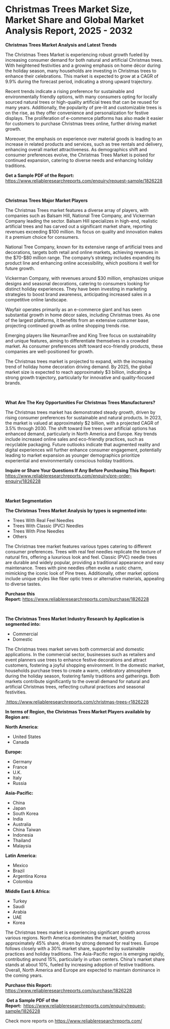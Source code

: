 <p><h1>Christmas Trees Market Size, Market Share and Global Market Analysis Report, 2025 - 2032</h1></p><p><strong>Christmas Trees Market Analysis and Latest Trends</strong></p>
<p><p>The Christmas Trees Market is experiencing robust growth fueled by increasing consumer demand for both natural and artificial Christmas trees. With heightened festivities and a growing emphasis on home décor during the holiday season, many households are investing in Christmas trees to enhance their celebrations. This market is expected to grow at a CAGR of 9.9% during the forecast period, indicating a strong upward trajectory.</p><p>Recent trends indicate a rising preference for sustainable and environmentally friendly options, with many consumers opting for locally sourced natural trees or high-quality artificial trees that can be reused for many years. Additionally, the popularity of pre-lit and customizable trees is on the rise, as they offer convenience and personalization for festive displays. The proliferation of e-commerce platforms has also made it easier for customers to purchase Christmas trees online, further driving market growth.</p><p>Moreover, the emphasis on experience over material goods is leading to an increase in related products and services, such as tree rentals and delivery, enhancing overall market attractiveness. As demographics shift and consumer preferences evolve, the Christmas Trees Market is poised for continued expansion, catering to diverse needs and enhancing holiday traditions.</p></p>
<p><strong>Get a Sample PDF of the Report:&nbsp;</strong> <a href="https://www.reliableresearchreports.com/enquiry/request-sample/1826228?utm_campaign=3053&utm_medium=2&utm_source=Github&utm_content=ia&utm_term=04042025&utm_id=christmas-trees">https://www.reliableresearchreports.com/enquiry/request-sample/1826228</a></p>
<p>&nbsp;</p>
<p><strong>Christmas Trees Major Market Players</strong></p>
<p><p>The Christmas Trees market features a diverse array of players, with companies such as Balsam Hill, National Tree Company, and Vickerman Company leading the sector. Balsam Hill specializes in high-end, realistic artificial trees and has carved out a significant market share, reporting revenues exceeding $100 million. Its focus on quality and innovation makes it a premium choice for consumers.</p><p>National Tree Company, known for its extensive range of artificial trees and decorations, targets both retail and online markets, achieving revenues in the $70-$80 million range. The company’s strategy includes expanding its product line and enhancing online accessibility, which positions it well for future growth.</p><p>Vickerman Company, with revenues around $30 million, emphasizes unique designs and seasonal decorations, catering to consumers looking for distinct holiday experiences. They have been investing in marketing strategies to boost brand awareness, anticipating increased sales in a competitive online landscape.</p><p>Wayfair operates primarily as an e-commerce giant and has seen substantial growth in home décor sales, including Christmas trees. As one of the largest platforms, it benefits from an extensive customer base, projecting continued growth as online shopping trends rise.</p><p>Emerging players like NeumanTree and King Tree focus on sustainability and unique features, aiming to differentiate themselves in a crowded market. As consumer preferences shift toward eco-friendly products, these companies are well-positioned for growth.</p><p>The Christmas trees market is projected to expand, with the increasing trend of holiday home decoration driving demand. By 2025, the global market size is expected to reach approximately $3 billion, indicating a strong growth trajectory, particularly for innovative and quality-focused brands.</p></p>
<p>&nbsp;</p>
<p><strong>What Are The Key Opportunities For Christmas Trees Manufacturers?</strong></p>
<p><p>The Christmas trees market has demonstrated steady growth, driven by rising consumer preferences for sustainable and natural products. In 2023, the market is valued at approximately $2 billion, with a projected CAGR of 3.5% through 2030. The shift toward live trees over artificial options has enhanced demand, particularly in North America and Europe. Key trends include increased online sales and eco-friendly practices, such as recyclable packaging. Future outlooks indicate that augmented reality and digital experiences will further enhance consumer engagement, potentially leading to market expansion as younger demographics prioritize experiential and environmentally conscious holiday traditions.</p></p>
<p><strong>Inquire or Share Your Questions If Any Before Purchasing This Report:</strong> <a href="https://www.reliableresearchreports.com/enquiry/pre-order-enquiry/1826228?utm_campaign=3053&utm_medium=2&utm_source=Github&utm_content=ia&utm_term=04042025&utm_id=christmas-trees">https://www.reliableresearchreports.com/enquiry/pre-order-enquiry/1826228</a></p>
<p>&nbsp;</p>
<p><strong>Market Segmentation</strong></p>
<p><strong>The Christmas Trees Market Analysis by types is segmented into:</strong></p>
<p><ul><li>Trees With Real Feel Needles</li><li>Trees With Classic (PVC) Needles</li><li>Trees With Pine Needles</li><li>Others</li></ul></p>
<p><p>The Christmas tree market features various types catering to different consumer preferences. Trees with real feel needles replicate the texture of natural firs, offering a luxurious look and feel. Classic (PVC) needle trees are durable and widely popular, providing a traditional appearance and easy maintenance. Trees with pine needles often evoke a rustic charm, mimicking the iconic look of Pine trees. Additionally, other market options include unique styles like fiber optic trees or alternative materials, appealing to diverse tastes.</p></p>
<p><strong>Purchase this Report:&nbsp;</strong><a href="https://www.reliableresearchreports.com/purchase/1826228?utm_campaign=3053&utm_medium=2&utm_source=Github&utm_content=ia&utm_term=04042025&utm_id=christmas-trees">https://www.reliableresearchreports.com/purchase/1826228</a></p>
<p>&nbsp;</p>
<p><strong>The Christmas Trees Market Industry Research by Application is segmented into:</strong></p>
<p><ul><li>Commercial</li><li>Domestic</li></ul></p>
<p><p>The Christmas trees market serves both commercial and domestic applications. In the commercial sector, businesses such as retailers and event planners use trees to enhance festive decorations and attract customers, fostering a joyful shopping environment. In the domestic market, households purchase trees to create a warm, celebratory atmosphere during the holiday season, fostering family traditions and gatherings. Both markets contribute significantly to the overall demand for natural and artificial Christmas trees, reflecting cultural practices and seasonal festivities.</p></p>
<p><a href="https://www.reliableresearchreports.com/christmas-trees-r1826228?utm_campaign=3053&utm_medium=2&utm_source=Github&utm_content=ia&utm_term=04042025&utm_id=christmas-trees">&nbsp;https://www.reliableresearchreports.com/christmas-trees-r1826228</a></p>
<p><strong>In terms of Region, the Christmas Trees Market Players available by Region are:</strong></p>
<p>
    <p> <strong> North America: </strong>
        <ul>
            <li>United States</li>
            <li>Canada</li>
        </ul>
        </p> 
    <p> <strong> Europe: </strong>
        <ul>
            <li>Germany</li>
            <li>France</li>
            <li>U.K.</li>
            <li>Italy</li>
            <li>Russia</li>
        </ul>
        </p> 
    <p> <strong> Asia-Pacific: </strong>
        <ul>
            <li>China</li>
            <li>Japan</li>
            <li>South Korea</li>
            <li>India</li>
            <li>Australia</li>
            <li>China Taiwan</li>
            <li>Indonesia</li>
            <li>Thailand</li>
            <li>Malaysia</li>
        </ul>
        </p> 
    <p> <strong> Latin America: </strong>
        <ul>
            <li>Mexico</li>
            <li>Brazil</li>
            <li>Argentina Korea</li>
            <li>Colombia</li>
        </ul>
        </p> 
    <p> <strong> Middle East & Africa: </strong>
        <ul>
            <li>Turkey</li>
            <li>Saudi</li>
            <li>Arabia</li>
            <li>UAE</li>
            <li>Korea</li>
        </ul>
    </p>
    </p>
<p><p>The Christmas trees market is experiencing significant growth across various regions. North America dominates the market, holding approximately 45% share, driven by strong demand for real trees. Europe follows closely with a 30% market share, supported by sustainable practices and holiday traditions. The Asia-Pacific region is emerging rapidly, contributing around 15%, particularly in urban centers. China's market share stands at about 10%, fueled by increasing adoption of festive traditions. Overall, North America and Europe are expected to maintain dominance in the coming years.</p></p>
<p><strong>Purchase this Report: </strong><a href="https://www.reliableresearchreports.com/purchase/1826228?utm_campaign=3053&utm_medium=2&utm_source=Github&utm_content=ia&utm_term=04042025&utm_id=christmas-trees">https://www.reliableresearchreports.com/purchase/1826228</a></p>
<p>&nbsp;<strong>Get a Sample PDF of the Report:&nbsp;&nbsp;</strong><a href="https://www.reliableresearchreports.com/enquiry/request-sample/1826228?utm_campaign=3053&utm_medium=2&utm_source=Github&utm_content=ia&utm_term=04042025&utm_id=christmas-trees">https://www.reliableresearchreports.com/enquiry/request-sample/1826228</a></p>
<p><strong></strong></p>
<p>Check more reports on <a href="https://www.reliableresearchreports.com/?utm_campaign=3053&utm_medium=2&utm_source=Github&utm_content=ia&utm_term=04042025&utm_id=christmas-trees">https://www.reliableresearchreports.com/</a></p>